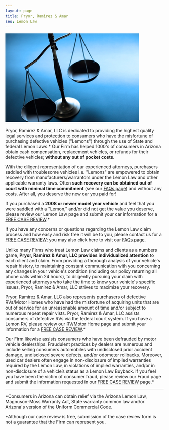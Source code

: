 ```yaml
---
layout: page
title: Pryor, Ramirez & Amar
seo: Lemon Law
---
```


<img src="/images/scales.jpg">

Pryor, Ramirez & Amar, LLC is dedicated to providing the highest quality legal services and protection to consumers who have the misfortune of purchasing defective vehicles ("Lemons") through the use of State and federal Lemon Laws.* Our Firm has helped 1000's of  consumers in Arizona obtain cash compensation, replacement vehicles, or refunds for their defective vehicles; **without any out of pocket costs.**

With the diligent representation of our experienced attorneys, purchasers saddled with troublesome vehicles i.e. "Lemons" are empowered to obtain recovery from manufacturers/warrantors under the Lemon Law and other applicable warranty laws. Often **such recovery can be obtained out of court with minimal time commitment** (see our [FAQs page](/faqs.html)) and without any costs. After all, you deserve the new car you paid for!

If you purchased a **2008 or newer model year vehicle** and feel that you were saddled with a "Lemon,"  and/or did not get the value you deserve, please review our Lemon Law page and submit your car information for a [FREE CASE REVIEW](/lemon-law-free-case-review.html).*

If you have any concerns or questions regarding the Lemon Law claim process and how easy and risk free it will be to you, please contact us for a [FREE CASE REVIEW](/lemon-law-free-case-review.html); you may also click here to visit our [FAQs page](/faqs.html).

Unlike many Firms who treat Lemon Law claims and clients as a numbers game, **Pryor, Ramirez & Amar, LLC provides individualized attention** to each client and claim.  From providing a thorough analysis of your vehicle's repair history, to maintaining constant communication with you concerning any changes in your vehicle's condition (including our policy returning all phone calls within 24 hours), to diligently pursuing your claim with experienced attorneys who take the time to know your vehicle's specific issues, Pryor, Ramirez & Amar, LLC strives to maximize your recovery.

Pryor, Ramirez & Amar, LLC also represents purchasers of defective RVs/Motor Homes who have had the misfortune of acquiring units that are out of service for an unreasonable amount of time and/or subject to numerous repeat repair vists.  Pryor, Ramirez & Amar, LLC assists consumers of defective RVs via the federal court system. If you have a Lemon RV, please review our RV/Motor Home page and submit your information for a [FREE CASE REVIEW](/lemon-law-free-case-review.html).*

Our Firm likewise assists consumers who have been defrauded by motor vehicle dealerships. Fraudulent practices by dealers are numerous and include selling consumers automobiles with undisclosed prior accident damage, undisclosed severe defects, and/or odometer rollbacks.  Moreover, used car dealers often engage in non-disclosure of implied warranties required by the Lemon Law, in violations of implied warranties, and/or in non-disclosure of a vehicle’s status as a Lemon Law Buyback.  If you feel you have been the victim of consumer fraud, please review our Fraud page and submit the information requested in our [FREE CASE REVIEW](/lemon-law-free-case-review.html) page.*

<hr>

*Consumers in Arizona can obtain relief via the Arizona Lemon Law, Magnuson-Moss Warranty Act, State warranty common law and/or Arizona's version of the Uniform Commercial Code.

*Although our case review is free, submission of the case review form is not a guarantee that the Firm can represent you.
